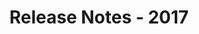 ﻿---
title: Release Notes - 2017
articleTitle: Release Notes - 2017
linktitle: Release Notes - 2017
description: "Release Notes - 2017 – learn about the latest updates and fixes."
type: docs
weight: 30
url: /reportingservices/release-notes-2017/
---


